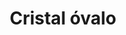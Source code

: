 ---
title: Cristal óvalo
date: 
draft: false

# descripcion
description : Aro de plata con cristal engarzado

materials: Plata 925

color: Rojo, Violeta, Blanco

dimensions: 0,5x0,8cm

code: 01-07-0027

type: "Aros"

categories: []

# Images
# first image will be shown in the product page
images:
  # - image: "images/path_to_image"
  # La ubicacion de las imagenes es imagenes/Aros/Aros.Cristal engarzado/01-07-0027-cristal-ovalo
  - image: "./images/aros/cristal_engarzado/01-07-0027-cristal-ovalo_a.JPG"
  - image: "./images/aros/cristal_engarzado/01-07-0027-cristal-ovalo_b.JPG"
  - image: "./images/aros/cristal_engarzado/01-07-0027-cristal-ovalo_c.JPG"
---